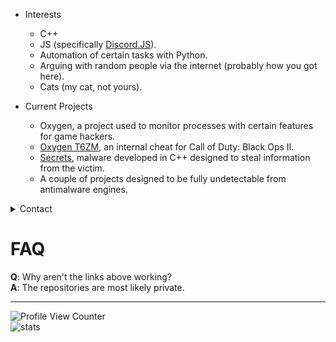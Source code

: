 * Interests
  * C++
  * JS (specifically [Discord.JS](https://github.com/discordjs/discord.js)).
  * Automation of certain tasks with Python.
  * Arguing with random people via the internet (probably how you got here).
  * Cats (my cat, not yours).

* Current Projects
  * Oxygen, a project used to monitor processes with certain features for game hackers.
  * [Oxygen T6ZM](https://github.com/coital/oxygen-t6zm), an internal cheat for Call of Duty: Black Ops II.
  * [Secrets](https://github.com/coital/secrets), malware developed in C++ designed to steal information from the victim.
  * A couple of projects designed to be fully undetectable from antimalware engines.


<details close><summary>Contact</summary>
  <h4>Discord ID: 912846314138632192</h4>
  <h4>Use https://discord.id/ for profile information.</h4>
</details>


# FAQ
**Q**: Why aren't the links above working?  
**A**: The repositories are most likely private.

---
![Profile View Counter](https://komarev.com/ghpvc/?username=coital)    
![stats](https://github-readme-stats.vercel.app/api/top-langs/?username=coital&theme=blue-green)   
